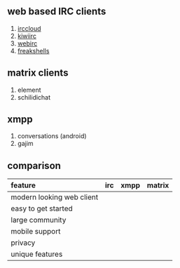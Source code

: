## web based IRC clients

1. [irccloud](https://www.irccloud.com/)
1. [kiwiirc](https://kiwiirc.com/)
1. [webirc](https://github.com/pavben/WebIRC)
1. [freakshells](https://www.freakshells.net/)

## matrix clients

1. element
1. schilidichat

## xmpp

1. conversations (android)
1. gajim


## comparison

| feature                   | irc  | xmpp | matrix |
| :------------------------ | :--- | :--- | :----- |
| modern looking web client |
| easy to get started       |
| large community           |
| mobile support            |
| privacy                   |
| unique features           |
